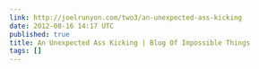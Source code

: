 ```yaml
---
link: http://joelrunyon.com/two3/an-unexpected-ass-kicking
date: 2012-08-16 14:17 UTC
published: true
title: An Unexpected Ass Kicking | Blog Of Impossible Things
tags: []
---
```



